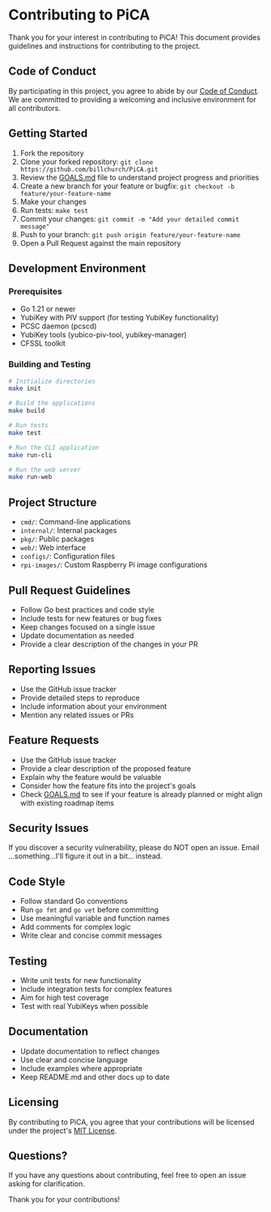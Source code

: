 # Contributing to PiCA

Thank you for your interest in contributing to PiCA! This document provides guidelines and instructions for contributing to the project.

## Code of Conduct

By participating in this project, you agree to abide by our [Code of Conduct](code_of_conduct.md). We are committed to providing a welcoming and inclusive environment for all contributors.

## Getting Started

1. Fork the repository
2. Clone your forked repository: `git clone https://github.com/billchurch/PiCA.git`
3. Review the [GOALS.md](GOALS.md) file to understand project progress and priorities
4. Create a new branch for your feature or bugfix: `git checkout -b feature/your-feature-name`
5. Make your changes
6. Run tests: `make test`
7. Commit your changes: `git commit -m "Add your detailed commit message"`
8. Push to your branch: `git push origin feature/your-feature-name`
9. Open a Pull Request against the main repository

## Development Environment

### Prerequisites

- Go 1.21 or newer
- YubiKey with PIV support (for testing YubiKey functionality)
- PCSC daemon (pcscd)
- YubiKey tools (yubico-piv-tool, yubikey-manager)
- CFSSL toolkit

### Building and Testing

```bash
# Initialize directories
make init

# Build the applications
make build

# Run tests
make test

# Run the CLI application
make run-cli

# Run the web server
make run-web
```

## Project Structure

- `cmd/`: Command-line applications
- `internal/`: Internal packages
- `pkg/`: Public packages
- `web/`: Web interface
- `configs/`: Configuration files
- `rpi-images/`: Custom Raspberry Pi image configurations

## Pull Request Guidelines

- Follow Go best practices and code style
- Include tests for new features or bug fixes
- Keep changes focused on a single issue
- Update documentation as needed
- Provide a clear description of the changes in your PR

## Reporting Issues

- Use the GitHub issue tracker
- Provide detailed steps to reproduce
- Include information about your environment
- Mention any related issues or PRs

## Feature Requests

- Use the GitHub issue tracker
- Provide a clear description of the proposed feature
- Explain why the feature would be valuable
- Consider how the feature fits into the project's goals
- Check [GOALS.md](GOALS.md) to see if your feature is already planned or might align with existing roadmap items

## Security Issues

If you discover a security vulnerability, please do NOT open an issue. Email ...something...I'll figure it out in a bit... instead.

## Code Style

- Follow standard Go conventions
- Run `go fmt` and `go vet` before committing
- Use meaningful variable and function names
- Add comments for complex logic
- Write clear and concise commit messages

## Testing

- Write unit tests for new functionality
- Include integration tests for complex features
- Aim for high test coverage
- Test with real YubiKeys when possible

## Documentation

- Update documentation to reflect changes
- Use clear and concise language
- Include examples where appropriate
- Keep README.md and other docs up to date

## Licensing

By contributing to PiCA, you agree that your contributions will be licensed under the project's [MIT License](LICENSE).

## Questions?

If you have any questions about contributing, feel free to open an issue asking for clarification.

Thank you for your contributions!
